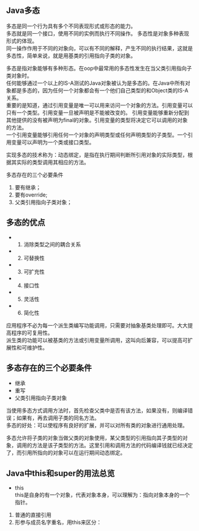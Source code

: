 ## Java多态
多态是同一个行为具有多个不同表现形式或形态的能力。  
多态就是同一个接口，使用不同的实例而执行不同操作。
多态性是对象多种表现形式的体现。  
同一操作作用于不同的对象向，可以有不同的解释，产生不同的执行结果，这就是多态性，简单来说，就是用基类的引用指向子类的对象。  


多态是指对象能够有多种形态。在oop中最常用的多态性发生在当父类引用指向子类对象时。  
任何能够通过一个以上的IS-A测试的Java对象被认为是多态的。在Java中所有对象都是多态的，因为任何一个对象都会有一个他们自己类型的和Object类的IS-A关系。  
重要的是知道，通过引用变量是唯一可以用来访问一个对象的方法。引用变量可以只有一个类型。引用变量一旦被声明是不能被改变的。 
引用变量能够重新分配到其他提供的没有被声明为final的对象。引用变量的类型将决定它可以调用的对象的方法。  
一个引用变量能够引用任何一个对象的声明类型或任何声明类型的子类型。一个引用变量可以声明为一个类或接口类型。  
  


实现多态的技术称为：动态绑定，是指在执行期间判断所引用对象的实际类型，根据其实际的类型调用其相应的方法。  

多态存在的三个必要条件 
1. 要有继承；  
2. 要有override;  
3. 父类引用指向子类对象；  

## 多态的优点
* 1. 消除类型之间的耦合关系
* 2. 可替换性
* 3. 可扩充性
* 4. 接口性
* 5. 灵活性
* 6. 简化性

应用程序不必为每一个派生类编写功能调用，只需要对抽象基类处理即可。大大提高程序的可复用性。  
派生类的功能可以被基类的方法或引用变量所调用，这叫向后兼容，可以提高可扩展性和可维护性。

## 多态存在的三个必要条件
* 继承
* 重写
* 父类引用指向子类对象 

当使用多态方式调用方法时，首先检查父类中是否有该方法，如果没有，则编译错误；如果有，再去调用子类的同名方法。  
多态的好处：可以使程序有良好的扩展，并可以对所有类的对象进行通用处理。    

多态允许将子类的对象当做父类的对象使用，某父类型的引用指向其子类型的对象，调用的方法是该子类型的方法。这里引用和调用方法的代码编译钱就已经决定了，而引用所指向的对象可以在运行期间动态绑定。

## Java中this和super的用法总览  
* this  
this是自身的有一个对象，代表对象本身，可以理解为：指向对象本身的一个指针。  
1. 普通的直接引用  
2. 形参与成员名字重名，用this来区分：  


